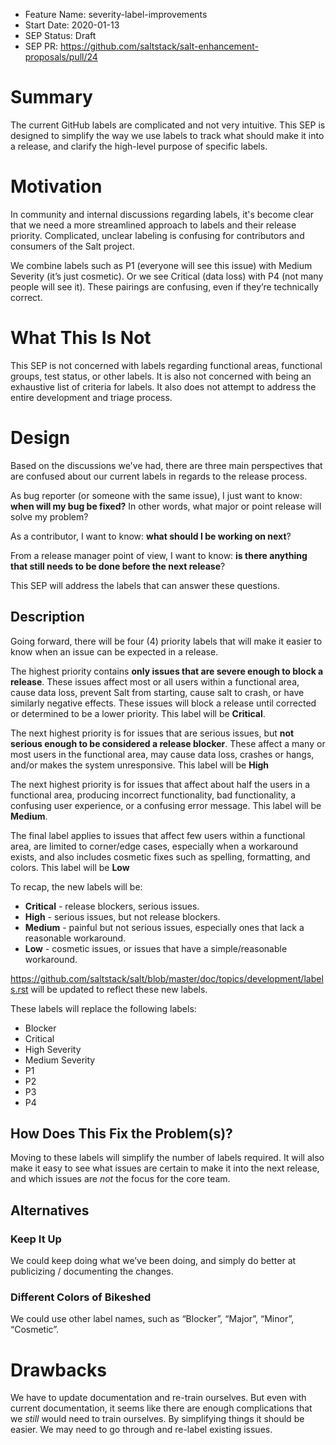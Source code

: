 - Feature Name: severity-label-improvements
- Start Date: 2020-01-13
- SEP Status: Draft
- SEP PR: https://github.com/saltstack/salt-enhancement-proposals/pull/24

# Summary
[summary]: #summary

The current GitHub labels are complicated and not very intuitive. This SEP is
designed to simplify the way we use labels to track what should make it into a
release, and clarify the high-level purpose of specific labels.

# Motivation
[motivation]: #motivation

In community and internal discussions regarding labels, it's become clear that
we need a more streamlined approach to labels and their release priority.
Complicated, unclear labeling is confusing for contributors and consumers of
the Salt project.

We combine labels such as P1 (everyone will see this issue) with Medium
Severity (it’s just cosmetic). Or we see Critical (data loss) with P4 (not many
people will see it). These pairings are confusing, even if they’re technically
correct.

# What This Is Not

This SEP is not concerned with labels regarding functional areas, functional
groups, test status, or other labels. It is also not concerned with being an
exhaustive list of criteria for labels. It also does not attempt to address the
entire development and triage process.

# Design
[design]: #detailed-design

Based on the discussions we've had, there are three main perspectives that are
confused about our current labels in regards to the release process.

As bug reporter (or someone with the same issue), I just want to know: **when
will my bug be fixed?** In other words, what major or point release will
solve my problem?

As a contributor, I want to know: **what should I be working on next**?

From a release manager point of view, I want to know: **is there anything that
still needs to be done before the next release**?

This SEP will address the labels that can answer these questions.

## Description

Going forward, there will be four (4) priority labels that will make it easier
to know when an issue can be expected in a release.

The highest priority contains **only issues that are severe enough to block a
release**. These issues affect most or all users within a functional area,
cause data loss, prevent Salt from starting, cause salt to crash, or have
similarly negative effects. These issues will block a release until corrected
or determined to be a lower priority. This label will be **Critical**.

The next highest priority is for issues that are serious issues, but **not
serious enough to be considered a release blocker**. These affect a many or
most users in the functional area, may cause data loss, crashes or hangs,
and/or makes the system unresponsive. This label will be **High**

The next highest priority is for issues that affect about half the users in a
functional area, producing incorrect functionality, bad functionality, a
confusing user experience, or a confusing error message. This label will be
**Medium**.

The final label applies to issues that affect few users within a functional
area, are limited to corner/edge cases, especially when a workaround exists,
and also includes cosmetic fixes such as spelling, formatting, and colors. This
label will be **Low**

To recap, the new labels will be:

- **Critical** - release blockers, serious issues.
- **High** - serious issues, but not release blockers.
- **Medium** - painful but not serious issues, especially ones that lack a
  reasonable workaround.
- **Low** - cosmetic issues, or issues that have a simple/reasonable
  workaround.

https://github.com/saltstack/salt/blob/master/doc/topics/development/labels.rst
will be updated to reflect these new labels.

These labels will replace the following labels:

- Blocker
- Critical
- High Severity
- Medium Severity
- P1
- P2
- P3
- P4

## How Does This Fix the Problem(s)?

Moving to these labels will simplify the number of labels required. It will
also make it easy to see what issues are certain to make it into the next
release, and which issues are *not* the focus for the core team.

## Alternatives
[alternatives]: #alternatives

### Keep It Up

We could keep doing what we’ve been doing, and simply do better at publicizing
/ documenting the changes.

### Different Colors of Bikeshed

We could use other label names, such as “Blocker”, “Major”, “Minor”,
“Cosmetic”.

# Drawbacks
[drawbacks]: #drawbacks

We have to update documentation and re-train ourselves. But even with current
documentation, it seems like there are enough complications that we *still*
would need to train ourselves. By simplifying things it should be easier. We
may need to go through and re-label existing issues.
